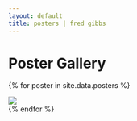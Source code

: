 ```yaml
---
layout: default
title: posters | fred gibbs
---
```


<!-- <a data-fancybox="gallery" href="big_1.jpg"><img src="small_1.jpg"></a> -->

# Poster Gallery
<div class="row">

{% for poster in site.data.posters %}
<div class="col-mb-4">
  <a class="thumbnail" data-fancybox="gallery" href="images/{{ poster.filename }}.jpg">
  <img class="thumbnail" src="thumbs/{{ poster.filename }}.png"></a>
</div>
{% endfor %}

</div>
